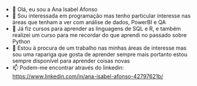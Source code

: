 - 👋 Olá, eu sou a Ana Isabel Afonso
- 👀 Sou interessada em programação mas tenho particular interesse nas áreas que tenham a ver com análise de dados, PowerBI e QA
- 🌱 Já fiz cursos para aprender as linguagens de SQL e R, e também realizei um curso para me recordar do que aprendi no passado sobre Python
- 💞️ Estou à procura de um trabalho nas minhas áreas de interesse mas sou uma rapariga que gosta de aprender sempre mais portanto estou sempre disponível para aprender coisas novas
- 📫 Podem-me encontrar através do linkedin: https://www.linkedin.com/in/ana-isabel-afonso-42797621b/

<!---
AnaIAfonso/AnaIAfonso is a ✨ special ✨ repository because its `README.md` (this file) appears on your GitHub profile.
You can click the Preview link to take a look at your changes.
--->
